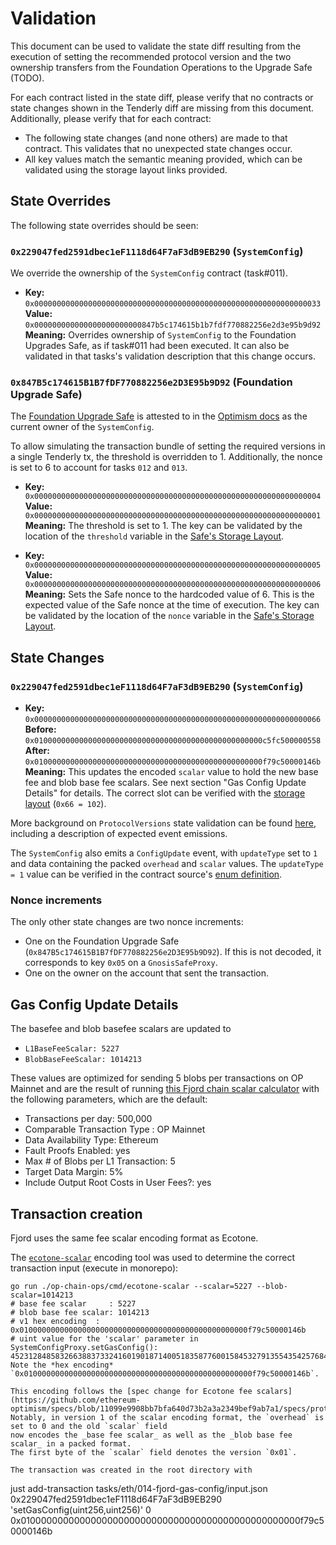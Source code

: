 # Validation

This document can be used to validate the state diff resulting from the execution of setting the recommended protocol version and the two ownership transfers from the Foundation Operations to the Upgrade Safe (TODO).

For each contract listed in the state diff, please verify that no contracts or state changes shown in the Tenderly diff are missing from this document. Additionally, please verify that for each contract:

- The following state changes (and none others) are made to that contract. This validates that no unexpected state changes occur.
- All key values match the semantic meaning provided, which can be validated using the storage layout links provided.

## State Overrides

The following state overrides should be seen:

### `0x229047fed2591dbec1eF1118d64F7aF3dB9EB290` (`SystemConfig`)

We override the ownership of the `SystemConfig` contract (task#011).

- **Key:** `0x0000000000000000000000000000000000000000000000000000000000000033` <br/>
  **Value:** `0x000000000000000000000000847b5c174615b1b7fdf770882256e2d3e95b9d92` <br/>
  **Meaning:** Overrides ownership of `SystemConfig` to the Foundation Upgrades Safe, as if task#011 had been executed.
      It can also be validated in that tasks's validation description that this change occurs.

### `0x847B5c174615B1B7fDF770882256e2D3E95b9D92` (Foundation Upgrade Safe)

The [Foundation Upgrade Safe](https://etherscan.io/address/0x847B5c174615B1B7fDF770882256e2D3E95b9D92) is attested to in the [Optimism docs](https://docs.optimism.io/chain/security/privileged-roles#system-config-owner) as the current owner of the `SystemConfig`.

To allow simulating the transaction bundle of setting the required versions in a single Tenderly tx, the threshold is overridden to 1.
Additionally, the nonce is set to 6 to account for tasks `012` and `013`.

- **Key:** `0x0000000000000000000000000000000000000000000000000000000000000004` <br/>
  **Value:** `0x0000000000000000000000000000000000000000000000000000000000000001` <br/>
  **Meaning:** The threshold is set to 1. The key can be validated by the location of the `threshold` variable in the [Safe's Storage Layout](https://github.com/safe-global/safe-smart-account/blob/v1.3.0/contracts/examples/libraries/GnosisSafeStorage.sol#L14).

- **Key:** `0x0000000000000000000000000000000000000000000000000000000000000005` <br/>
  **Value:** `0x0000000000000000000000000000000000000000000000000000000000000006`
  **Meaning:** Sets the Safe nonce to the hardcoded value of 6. This is the expected value of the Safe nonce at the time of execution. The key can be validated by the location of the `nonce` variable in the [Safe's Storage Layout](https://github.com/safe-global/safe-smart-account/blob/v1.3.0/contracts/examples/libraries/GnosisSafeStorage.sol#L17).

## State Changes

### `0x229047fed2591dbec1eF1118d64F7aF3dB9EB290` (`SystemConfig`)

- **Key:** `0x0000000000000000000000000000000000000000000000000000000000000066` <br/>
  **Before:** `0x010000000000000000000000000000000000000000000000000c5fc500000558` <br/>
  **After:** `0x010000000000000000000000000000000000000000000000000f79c50000146b` <br/>
  **Meaning:** This updates the encoded `scalar` value to hold the new base fee and blob base fee scalars. See next section "Gas Config Update Details" for details.
      The correct slot can be verified with the [storage layout](https://github.com/ethereum-optimism/optimism/blob/31653e5e51c22a239dad1a682b931e696e1539c9/packages/contracts-bedrock/snapshots/storageLayout/SystemConfig.json#L48) (`0x66 = 102`).

More background on `ProtocolVersions` state validation can be found
[here](../../common/protocol-versions.md), including a description of expected event emissions.

The `SystemConfig` also emits a `ConfigUpdate` event, with `updateType` set to `1` and data containing the packed `overhead` and `scalar` values.
The `updateType = 1` value can be verified in the contract source's [enum definition](https://github.com/ethereum-optimism/optimism/blob/31653e5e51c22a239dad1a682b931e696e1539c9/packages/contracts-bedrock/src/L1/SystemConfig.sol#L26).

### Nonce increments

The only other state changes are two nonce increments:

- One on the Foundation Upgrade Safe (`0x847B5c174615B1B7fDF770882256e2D3E95b9D92`). If this is not decoded, it corresponds to key `0x05` on a `GnosisSafeProxy`.
- One on the owner on the account that sent the transaction.

## Gas Config Update Details

The basefee and blob basefee scalars are updated to
* `L1BaseFeeScalar: 5227`
* `BlobBaseFeeScalar: 1014213`

These values are optimized for sending 5 blobs per transactions on OP Mainnet
and are the result of running [this Fjord chain scalar calculator](https://docs.google.com/spreadsheets/d/1V3CWpeUzXv5Iopw8lBSS8tWoSzyR4PDDwV9cu2kKOrs/edit#gid=186414307)
with the following parameters, which are the default:
* Transactions per day: 500,000
* Comparable Transaction Type : OP Mainnet
* Data Availability Type: Ethereum
* Fault Proofs Enabled: yes
* Max # of Blobs per L1 Transaction: 5
* Target Data Margin: 5%
* Include Output Root Costs in User Fees?: yes

## Transaction creation

Fjord uses the same fee scalar encoding format as Ecotone.

The [`ecotone-scalar`](https://github.com/ethereum-optimism/optimism/tree/develop/op-chain-ops/cmd/ecotone-scalar)
encoding tool was used to determine the correct transaction input (execute in monorepo):
```
go run ./op-chain-ops/cmd/ecotone-scalar --scalar=5227 --blob-scalar=1014213
# base fee scalar     : 5227
# blob base fee scalar: 1014213
# v1 hex encoding  : 0x010000000000000000000000000000000000000000000000000f79c50000146b
# uint value for the 'scalar' parameter in SystemConfigProxy.setGasConfig():
452312848583266388373324160190187140051835877600158453279135543542576845931```
Note the *hex encoding* `0x010000000000000000000000000000000000000000000000000f79c50000146b`.

This encoding follows the [spec change for Ecotone fee scalars](https://github.com/ethereum-optimism/specs/blob/11099e9908bb7bfa640d73b2a3a2349bef9ab7a1/specs/protocol/system_config.md#scalars).
Notably, in version 1 of the scalar encoding format, the `overhead` is set to 0 and the old `scalar` field
now encodes the _base fee scalar_ as well as the _blob base fee scalar_ in a packed format.
The first byte of the `scalar` field denotes the version `0x01`.

The transaction was created in the root directory with

```
just add-transaction tasks/eth/014-fjord-gas-config/input.json 0x229047fed2591dbec1eF1118d64F7aF3dB9EB290 'setGasConfig(uint256,uint256)' 0 0x010000000000000000000000000000000000000000000000000f79c50000146b
```

